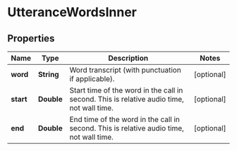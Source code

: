 

# UtteranceWordsInner


## Properties

| Name | Type | Description | Notes |
|------------ | ------------- | ------------- | -------------|
|**word** | **String** | Word transcript (with punctuation if applicable). |  [optional] |
|**start** | **Double** | Start time of the word in the call in second. This is relative audio time, not wall time. |  [optional] |
|**end** | **Double** | End time of the word in the call in second. This is relative audio time, not wall time. |  [optional] |



